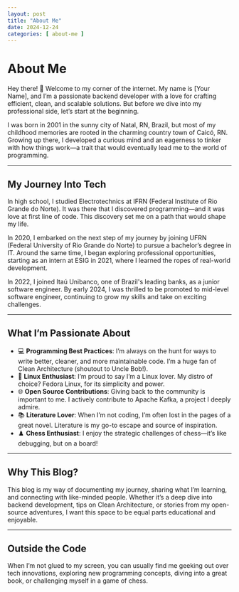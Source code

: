 ```yaml
---
layout: post
title: "About Me"
date: 2024-12-24
categories: [ about-me ]
---
```


# About Me

Hey there! 👋 Welcome to my corner of the internet. My name is [Your Name], and I’m a passionate backend developer with a
love for crafting efficient, clean, and scalable solutions. But before we dive into my professional side, let’s start at
the beginning.

I was born in 2001 in the sunny city of Natal, RN, Brazil, but most of my childhood memories are rooted in the charming
country town of Caicó, RN. Growing up there, I developed a curious mind and an eagerness to tinker with how things
work—a trait that would eventually lead me to the world of programming.

---

## My Journey Into Tech

In high school, I studied Electrotechnics at IFRN (Federal Institute of Rio Grande do Norte). It was there that I
discovered programming—and it was love at first line of code. This discovery set me on a path that would shape my life.

In 2020, I embarked on the next step of my journey by joining UFRN (Federal University of Rio Grande do Norte) to pursue
a bachelor’s degree in IT. Around the same time, I began exploring professional opportunities, starting as an intern at
ESIG in 2021, where I learned the ropes of real-world development.

In 2022, I joined Itaú Unibanco, one of Brazil's leading banks, as a junior software engineer. By early 2024, I was
thrilled to be promoted to mid-level software engineer, continuing to grow my skills and take on exciting challenges.

---

## What I’m Passionate About

- 💻 **Programming Best Practices**: I’m always on the hunt for ways to write better, cleaner, and more maintainable
  code. I’m a huge fan of Clean Architecture (shoutout to Uncle Bob!).
- 🐧 **Linux Enthusiast**: I’m proud to say I’m a Linux lover. My distro of choice? Fedora Linux, for its simplicity and
  power.
- 🌐 **Open Source Contributions**: Giving back to the community is important to me. I actively contribute to Apache
  Kafka, a project I deeply admire.
- 📚 **Literature Lover**: When I’m not coding, I’m often lost in the pages of a great novel. Literature is my go-to
  escape and source of inspiration.
- ♟️ **Chess Enthusiast**: I enjoy the strategic challenges of chess—it’s like debugging, but on a board!

---

## Why This Blog?

This blog is my way of documenting my journey, sharing what I’m learning, and connecting with like-minded people.
Whether it’s a deep dive into backend development, tips on Clean Architecture, or stories from my open-source
adventures, I want this space to be equal parts educational and enjoyable.

---

## Outside the Code

When I’m not glued to my screen, you can usually find me geeking out over tech innovations, exploring new programming
concepts, diving into a great book, or challenging myself in a game of chess.
